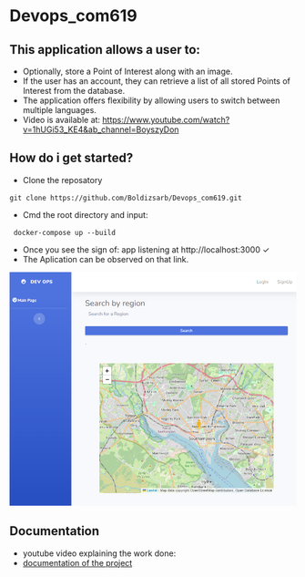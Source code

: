 # Devops_com619
 
## This application allows a user to:
* Optionally, store a Point of Interest along with an image.
* If the user has an account, they can retrieve a list of all stored Points of Interest from the database.
* The application offers flexibility by allowing users to switch between multiple languages.
* Video is available at: https://www.youtube.com/watch?v=1hUGi53_KE4&ab_channel=BoyszyDon
 
 ## How do i get started?
 * Clone the reposatory
 ```
 git clone https://github.com/Boldizsarb/Devops_com619.git
 ```
* Cmd the root directory and input:
```
 docker-compose up --build
 ```
* Once you see the sign of: app listening at http://localhost:3000 ✓
* The Aplication can be observed on that link.
 
![Content of the POI table.](./public/img/home_page.png "Content of the homepage.")
 
## Documentation
* youtube video explaining the work done:
* [documentation of the project](documentation.md)
